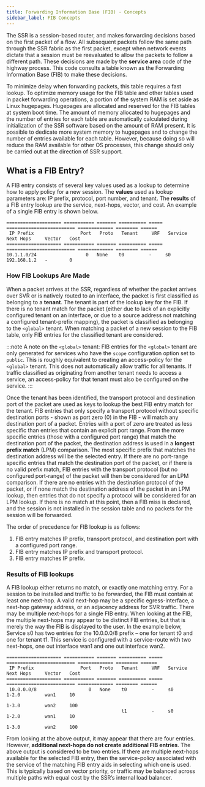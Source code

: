 ```yaml
---
title: Forwarding Information Base (FIB) - Concepts
sidebar_label: FIB Concepts
---
```


The SSR is a session-based router, and makes forwarding decisions based on the first packet of a flow. All subsequent packets follow the same path through the SSR fabric as the first packet, except when network events dictate that a session must be reevaluated to allow the packets to follow a different path. These decisions are made by the **service area** code of the highway process. This code consults a table known as the Forwarding Information Base (FIB) to make these decisions. 

To minimize delay when forwarding packets, this table requires a fast lookup. To optimize memory usage for the FIB table and other tables used in packet forwarding operations, a portion of the system RAM is set aside as Linux hugepages. Hugepages are allocated and reserved for the FIB tables at system boot time. The amount of memory allocated to hugepages and the number of entries for each table are automatically calculated during initialization of the SSR software based on the amount of RAM present. It is possible to dedicate more system memory to hugepages and to change the number of entries available for each table. However, because doing so will reduce the RAM available for other OS processes, this change should only be carried out at the direction of SSR support.

## What is a FIB Entry?

A FIB entry consists of several key values used as a lookup to determine how to apply policy for a new session. The **values** used as lookup parameters are: IP prefix, protocol, port number, and tenant. The **results** of a FIB entry lookup are the service, next-hops, vector, and cost. An example of a single FIB entry is shown below.

```
==================== =========== ======= ========== ===== ========================= ============= ======== ======
 IP Prefix                 Port   Proto   Tenant     VRF   Service                   Next Hops     Vector   Cost
==================== =========== ======= ========== ===== ========================= ============= ======== ======
10.1.1.0/24                  0   None    t0         -     s0                        192.168.1.2   -        0

```

### How FIB Lookups Are Made

When a packet arrives at the SSR, regardless of whether the packet arrives over SVR or is natively routed to an interface, the packet is first classified as belonging to a **tenant**. The tenant is part of the lookup key for the FIB. If there is no tenant match for the packet (either due to lack of an explicitly configured tenant on an interface, or due to a source address not matching a configured tenant-prefix mapping), the packet is classified as belonging to the `<global>` tenant. When matching a packet of a new session to the FIB table, only FIB entries for the classified tenant are considered.

:::note
A note on the `<global>` tenant: FIB entries for the `<global>` tenant are only generated for services who have the `scope` configuration option set to `public`. This is roughly equivalent to creating an access-policy for the `<global>` tenant. This does not automatically allow traffic for all tenants. If traffic classified as originating from another tenant needs to access a service, an access-policy for that tenant must also be configured on the service.
:::

Once the tenant has been identified, the transport protocol and destination port of the packet are used as keys to lookup the best FIB entry match for the tenant. FIB entries that only specify a transport protocol without specific destination ports - shown as port zero (0) in the FIB - will match any destination port of a packet. Entries with a port of zero are treated as less specific than entries that contain an explicit port range. From the more specific entries (those with a configured port range) that match the destination port of the packet, the destination address is used in a **longest prefix match** (LPM) comparison. The most specific prefix that matches the destination address will be the selected entry. If there are no port-range specific entries that match the destination port of the packet, or if there is no valid prefix match, FIB entries with the transport protocol (but no configured port-range) of the packet will then be considered for an LPM comparison. If there are no entries with the destination protocol of the packet, or if none match the destination address of the packet in an LPM lookup, then entries that do not specify a protocol will be considered for an LPM lookup. If there is no match at this point, then a FIB miss is declared, and the session is not installed in the session table and no packets for the session will be forwarded.

The order of precedence for FIB lookup is as follows:
1.	FIB entry matches IP prefix, transport protocol, and destination port with a configured port range.
2.	FIB entry matches IP prefix and transport protocol.
3.	FIB entry matches IP prefix.

### Results of FIB lookups

A FIB lookup either returns no match, or exactly one matching entry. For a session to be installed and traffic to be forwarded, the FIB must contain at least one next-hop. A valid next-hop may be a specific egress-interface, a next-hop gateway address, or an adjacency address for SVR traffic. There may be multiple next-hops for a single FIB entry. When looking at the FIB, the multiple next-hops may appear to be distinct FIB entries, but that is merely the way the FIB is displayed to the user. In the example below, Service s0 has two entries for the 10.0.0.0/8 prefix – one for tenant t0 and one for tenant t1. This service is configured with a service-route with two next-hops, one out interface wan1 and one out interface wan2.

```
==================== =========== ======= ========== ===== ========================= ============= ======== ======
 IP Prefix                 Port   Proto   Tenant     VRF   Service                   Next Hops     Vector   Cost
==================== =========== ======= ========== ===== ========================= ============= ======== ======
 10.0.0.0/8                   0   None    t0         -     s0                        1-2.0         wan1     10
                                                                                     1-3.0         wan2     100
                                          t1         -     s0                        1-2.0         wan1     10
                                                                                     1-3.0         wan2     100

```

From looking at the above output, it may appear that there are four entries. However, **additional next-hops do not create additional FIB entries**. The above output is considered to be two entries. If there are multiple next-hops available for the selected FIB entry, then the service-policy associated with the service of the matching FIB entry aids in selecting which one is used. This is typically based on vector priority, or traffic may be balanced across multiple paths with equal cost by the SSR’s internal load balancer.
